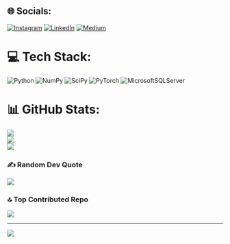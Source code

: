 
## 🌐 Socials:
[![Instagram](https://img.shields.io/badge/Instagram-%23E4405F.svg?logo=Instagram&logoColor=white)](https://instagram.com/yagmurab) [![LinkedIn](https://img.shields.io/badge/LinkedIn-%230077B5.svg?logo=linkedin&logoColor=white)](https://linkedin.com/in/yagmurafrabesli) [![Medium](https://img.shields.io/badge/Medium-12100E?logo=medium&logoColor=white)](https://medium.com/@yagmurafra.besli) 

# 💻 Tech Stack:
![Python](https://img.shields.io/badge/python-3670A0?style=for-the-badge&logo=python&logoColor=ffdd54) ![NumPy](https://img.shields.io/badge/numpy-%23013243.svg?style=for-the-badge&logo=numpy&logoColor=white) ![SciPy](https://img.shields.io/badge/SciPy-%230C55A5.svg?style=for-the-badge&logo=scipy&logoColor=%white) ![PyTorch](https://img.shields.io/badge/PyTorch-%23EE4C2C.svg?style=for-the-badge&logo=PyTorch&logoColor=white) ![MicrosoftSQLServer](https://img.shields.io/badge/Microsoft%20SQL%20Sever-CC2927?style=for-the-badge&logo=microsoft%20sql%20server&logoColor=white)
# 📊 GitHub Stats:
![](https://github-readme-stats.vercel.app/api?username=yagmurab&theme=city_light&hide_border=false&include_all_commits=true&count_private=false)<br/>
![](https://github-readme-streak-stats.herokuapp.com/?user=yagmurab&theme=city_light&hide_border=false)<br/>
![](https://github-readme-stats.vercel.app/api/top-langs/?username=yagmurab&theme=city_light&hide_border=false&include_all_commits=true&count_private=false&layout=compact)

### ✍️ Random Dev Quote
![](https://quotes-github-readme.vercel.app/api?type=horizontal&theme=light)

### 🔝 Top Contributed Repo
![](https://github-contributor-stats.vercel.app/api?username=yagmurab&limit=5&theme=buddhism&combine_all_yearly_contributions=true)

---
[![](https://visitcount.itsvg.in/api?id=yagmurab&icon=0&color=0)](https://visitcount.itsvg.in)

